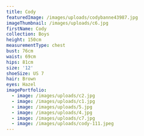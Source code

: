 ```yaml
---
title: Cody
featuredImage: /images/uploads/codybanne43987.jpg
imageThumbnail: /images/uploads/c6.jpg
firstName: Cody
collection: Boys
height: 150cm
measurementType: chest
bust: 76cm
waist: 69cm
hips: 81cm
size: '12'
shoeSize: US 7
hair: Brown
eyes: Hazel
imagePortfolio:
  - image: /images/uploads/c2.jpg
  - image: /images/uploads/c1.jpg
  - image: /images/uploads/5.jpg
  - image: /images/uploads/4.jpg
  - image: /images/uploads/c7.jpg
  - image: /images/uploads/cody-111.jpeg
---
```


